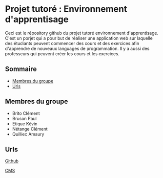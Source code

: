 # Projet tutoré : Environnement d'apprentisage

Ceci est le répository github du projet tutoré environnement d'apprentisage. C'est un porjet qui a pour but de réaliser une application web sur laquelle des étudiants peuvent commencer des cours et des exercices afin d'apprendre de nouveaux languages de programmation. Il y a aussi des professeurs qui peuvent créer les cours et les exercices.

## Sommaire

- [Membres du groupe](#Membres_du_groupe)
- [Urls](#Urls)

## Membres du groupe
- Brito Clément
- Bruson Paul
- Etique Kévin
- Nétange Clément
- Quilliec Amaury

## Urls
[Github](https://github.com/EtiqueKevin/projet-tutore)

[CMS](https://grav.paul-bruson.fr/)
